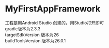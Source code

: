 # MyFirstAppFramework
工程是用Android Studio 创建的，用Studio打开即可</br>
gradle版本为2.3.3</br>
targetSdkVersion 版本为26</br>
buildToolsVersion 版本为26.0.1</br>

